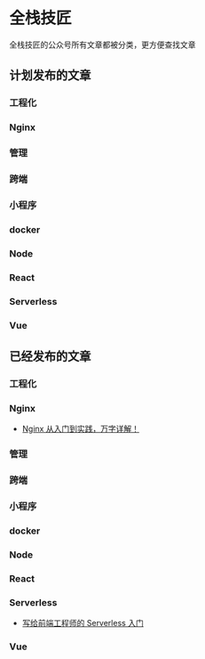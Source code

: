 # 全栈技匠 

全栈技匠的公众号所有文章都被分类，更方便查找文章 

## 计划发布的文章

### 工程化

### Nginx

### 管理

### 跨端

### 小程序

### docker

### Node

### React

### Serverless

### Vue


## 已经发布的文章

### 工程化

### Nginx

- [Nginx 从入门到实践，万字详解！](https://mp.weixin.qq.com/s/JD5tvcnloiNZ7ibxm0UXQQ)

### 管理

### 跨端

### 小程序

### docker

### Node

### React

### Serverless

- [写给前端工程师的 Serverless 入门](https://mp.weixin.qq.com/s/m-vX0PYW1bTPwNbhigj6lQ)

### Vue

